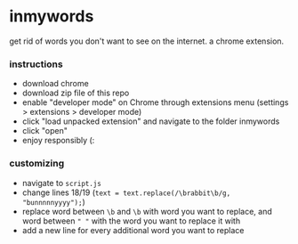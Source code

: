 # inmywords
get rid of words you don't want to see on the internet. a chrome extension.

### instructions
* download chrome
* download zip file of this repo
* enable "developer mode" on Chrome through extensions menu (settings > extensions > developer mode)
* click "load unpacked extension" and navigate to the folder inmywords
* click "open" 
* enjoy responsibly (: 

### customizing
* navigate to `script.js`
* change lines 18/19 (`text = text.replace(/\brabbit\b/g, "bunnnnnyyyy");`)
* replace word between `\b` and `\b` with word you want to replace, and word between `" "` with the word you want to replace it with
* add a new line for every additional word you want to replace
